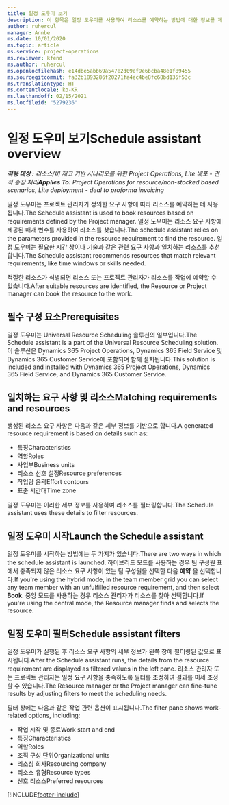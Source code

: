 ```yaml
---
title: 일정 도우미 보기
description: 이 항목은 일정 도우미를 사용하여 리소스를 예약하는 방법에 대한 정보를 제공합니다.
author: ruhercul
manager: Annbe
ms.date: 10/01/2020
ms.topic: article
ms.service: project-operations
ms.reviewer: kfend
ms.author: ruhercul
ms.openlocfilehash: e14dbe5abb69a547e2d09ef9e6bcba48e1f89455
ms.sourcegitcommit: fa32b1893286f20271fa4ec4be8fc68bd135f53c
ms.translationtype: HT
ms.contentlocale: ko-KR
ms.lasthandoff: 02/15/2021
ms.locfileid: "5279236"
---
```

# <a name="schedule-assistant-overview"></a><span data-ttu-id="ff587-103">일정 도우미 보기</span><span class="sxs-lookup"><span data-stu-id="ff587-103">Schedule assistant overview</span></span>

<span data-ttu-id="ff587-104">_**적용 대상 :** 리소스/비 재고 기반 시나리오를 위한 Project Operations, Lite 배포 - 견적 송장 처리_</span><span class="sxs-lookup"><span data-stu-id="ff587-104">_**Applies To:** Project Operations for resource/non-stocked based scenarios, Lite deployment - deal to proforma invoicing_</span></span>

<span data-ttu-id="ff587-105">일정 도우미는 프로젝트 관리자가 정의한 요구 사항에 따라 리소스를 예약하는 데 사용됩니다.</span><span class="sxs-lookup"><span data-stu-id="ff587-105">The Schedule assistant is used to book resources based on requirements defined by the Project manager.</span></span> <span data-ttu-id="ff587-106">일정 도우미는 리소스 요구 사항에 제공된 매개 변수를 사용하여 리소스를 찾습니다.</span><span class="sxs-lookup"><span data-stu-id="ff587-106">The schedule assistant relies on the parameters provided in the resource requirement to find the resource.</span></span> <span data-ttu-id="ff587-107">일정 도우미는 필요한 시간 창이나 기술과 같은 관련 요구 사항과 일치하는 리소스를 추천합니다.</span><span class="sxs-lookup"><span data-stu-id="ff587-107">The Schedule assistant recommends resources that match relevant requirements, like time windows or skills needed.</span></span>

<span data-ttu-id="ff587-108">적절한 리소스가 식별되면 리소스 또는 프로젝트 관리자가 리소스를 작업에 예약할 수 있습니다.</span><span class="sxs-lookup"><span data-stu-id="ff587-108">After suitable resources are identified, the Resource or Project manager can book the resource to the work.</span></span>

## <a name="prerequisites"></a><span data-ttu-id="ff587-109">필수 구성 요소</span><span class="sxs-lookup"><span data-stu-id="ff587-109">Prerequisites</span></span>

<span data-ttu-id="ff587-110">일정 도우미는 Universal Resource Scheduling 솔루션의 일부입니다.</span><span class="sxs-lookup"><span data-stu-id="ff587-110">The Schedule assistant is a part of the Universal Resource Scheduling solution.</span></span> <span data-ttu-id="ff587-111">이 솔루션은 Dynamics 365 Project Operations, Dynamics 365 Field Service 및 Dynamics 365 Customer Service에 포함되며 함께 설치됩니다.</span><span class="sxs-lookup"><span data-stu-id="ff587-111">This solution is included and installed with Dynamics 365 Project Operations, Dynamics 365 Field Service, and Dynamics 365 Customer Service.</span></span>

## <a name="matching-requirements-and-resources"></a><span data-ttu-id="ff587-112">일치하는 요구 사항 및 리소스</span><span class="sxs-lookup"><span data-stu-id="ff587-112">Matching requirements and resources</span></span>

<span data-ttu-id="ff587-113">생성된 리소스 요구 사항은 다음과 같은 세부 정보를 기반으로 합니다.</span><span class="sxs-lookup"><span data-stu-id="ff587-113">A generated resource requirement is based on details such as:</span></span>

-   <span data-ttu-id="ff587-114">특징</span><span class="sxs-lookup"><span data-stu-id="ff587-114">Characteristics</span></span>
-   <span data-ttu-id="ff587-115">역할</span><span class="sxs-lookup"><span data-stu-id="ff587-115">Roles</span></span>
-   <span data-ttu-id="ff587-116">사업부</span><span class="sxs-lookup"><span data-stu-id="ff587-116">Business units</span></span>
-   <span data-ttu-id="ff587-117">리소스 선호 설정</span><span class="sxs-lookup"><span data-stu-id="ff587-117">Resource preferences</span></span>
-   <span data-ttu-id="ff587-118">작업량 윤곽</span><span class="sxs-lookup"><span data-stu-id="ff587-118">Effort contours</span></span>
-   <span data-ttu-id="ff587-119">표준 시간대</span><span class="sxs-lookup"><span data-stu-id="ff587-119">Time zone</span></span>

<span data-ttu-id="ff587-120">일정 도우미는 이러한 세부 정보를 사용하여 리소스를 필터링합니다.</span><span class="sxs-lookup"><span data-stu-id="ff587-120">The Schedule assistant uses these details to filter resources.</span></span>

## <a name="launch-the-schedule-assistant"></a><span data-ttu-id="ff587-121">일정 도우미 시작</span><span class="sxs-lookup"><span data-stu-id="ff587-121">Launch the Schedule assistant</span></span>

<span data-ttu-id="ff587-122">일정 도우미를 시작하는 방법에는 두 가지가 있습니다.</span><span class="sxs-lookup"><span data-stu-id="ff587-122">There are two ways in which the schedule assistant is launched.</span></span> <span data-ttu-id="ff587-123">하이브리드 모드를 사용하는 경우 팀 구성원 표에서 충족되지 않은 리소스 요구 사항이 있는 팀 구성원을 선택한 다음 **예약** 을 선택합니다.</span><span class="sxs-lookup"><span data-stu-id="ff587-123">If you're using the hybrid mode, in the team member grid you can select any team member with an unfulfilled resource requirement, and then select **Book**.</span></span> <span data-ttu-id="ff587-124">중앙 모드를 사용하는 경우 리소스 관리자가 리소스를 찾아 선택합니다.</span><span class="sxs-lookup"><span data-stu-id="ff587-124">If you're using the central mode, the Resource manager finds and selects the resource.</span></span>

## <a name="schedule-assistant-filters"></a><span data-ttu-id="ff587-125">일정 도우미 필터</span><span class="sxs-lookup"><span data-stu-id="ff587-125">Schedule assistant filters</span></span>

<span data-ttu-id="ff587-126">일정 도우미가 실행된 후 리소스 요구 사항의 세부 정보가 왼쪽 창에 필터링된 값으로 표시됩니다.</span><span class="sxs-lookup"><span data-stu-id="ff587-126">After the Schedule assistant runs, the details from the resource requirement are displayed as filtered values in the left pane.</span></span> <span data-ttu-id="ff587-127">리소스 관리자 또는 프로젝트 관리자는 일정 요구 사항을 충족하도록 필터를 조정하여 결과를 미세 조정할 수 있습니다.</span><span class="sxs-lookup"><span data-stu-id="ff587-127">The Resource manager or the Project manager can fine-tune results by adjusting filters to meet the scheduling needs.</span></span>

<span data-ttu-id="ff587-128">필터 창에는 다음과 같은 작업 관련 옵션이 표시됩니다.</span><span class="sxs-lookup"><span data-stu-id="ff587-128">The filter pane shows work-related options, including:</span></span>

-   <span data-ttu-id="ff587-129">작업 시작 및 종료</span><span class="sxs-lookup"><span data-stu-id="ff587-129">Work start and end</span></span>
-   <span data-ttu-id="ff587-130">특징</span><span class="sxs-lookup"><span data-stu-id="ff587-130">Characteristics</span></span>
-   <span data-ttu-id="ff587-131">역할</span><span class="sxs-lookup"><span data-stu-id="ff587-131">Roles</span></span>
-   <span data-ttu-id="ff587-132">조직 구성 단위</span><span class="sxs-lookup"><span data-stu-id="ff587-132">Organizational units</span></span>
-   <span data-ttu-id="ff587-133">리소싱 회사</span><span class="sxs-lookup"><span data-stu-id="ff587-133">Resourcing company</span></span>
-   <span data-ttu-id="ff587-134">리소스 유형</span><span class="sxs-lookup"><span data-stu-id="ff587-134">Resource types</span></span>
-   <span data-ttu-id="ff587-135">선호 리소스</span><span class="sxs-lookup"><span data-stu-id="ff587-135">Preferred resources</span></span>


[!INCLUDE[footer-include](../includes/footer-banner.md)]